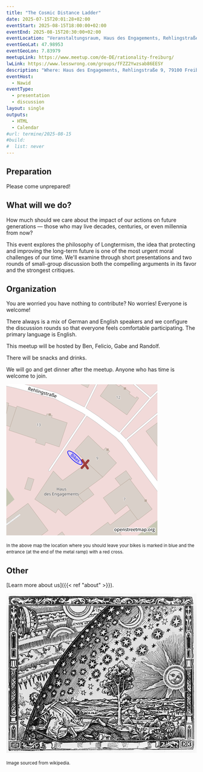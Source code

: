 ```yaml
---
title: "The Cosmic Distance Ladder"
date: 2025-07-15T20:01:28+02:00
eventStart: 2025-08-15T18:00:00+02:00
eventEnd: 2025-08-15T20:30:00+02:00
eventLocation: "Veranstaltungsraum, Haus des Engagements, Rehlingstraße 9, 79100 Freiburg"
eventGeoLat: 47.98953
eventGeoLon: 7.83979
meetupLink: https://www.meetup.com/de-DE/rationality-freiburg/
lwLink: https://www.lesswrong.com/groups/fFZZ2Ywzsab86EESY
description: "Where: Haus des Engagements, Rehlingstraße 9, 79100 Freiburg. When: Friday, August 15th at 18:00 hours CEST."
eventHost:
  - Nawid
eventType:
  - presentation
  - discussion
layout: single
outputs:
  - HTML
  - Calendar
#url: termine/2025-08-15
#build:
#  list: never
---
```


## Preparation

Please come unprepared!


## What will we do?

How much should we care about the impact of our actions on future generations — those who may live decades, centuries, or even millennia from now?

This event explores the philosophy of Longtermism, the idea that protecting and improving the long-term future is one of the most urgent moral challenges of our time. We'll examine through short presentations and two rounds of small-group discussion both the compelling arguments in its favor and the strongest critiques.


## Organization

You are worried you have nothing to contribute? No worries! Everyone is
welcome!

There always is a mix of German and English speakers and we configure the
discussion rounds so that everyone feels comfortable participating. The primary
language is English.

This meetup will be hosted by Ben, Felicio, Gabe and Randolf.

There will be snacks and drinks.

We will go and get dinner after the meetup. Anyone who has time is welcome to
join.

![Location (Veranstaltungsraum, Haus des Engagements)](/images/hde-new-building-2.png)

<small>In the above map the location where you should leave your bikes is marked
in blue and the entrance (at the end of the metal ramp) with a red cross.</small>


## Other

[Learn more about us]({{< ref "about" >}}).

![Flammarion engraving, Paris 1888](cover.jpg "Flammarion engraving, Paris 1888")

<small>Image sourced from wikipedia.</small>
